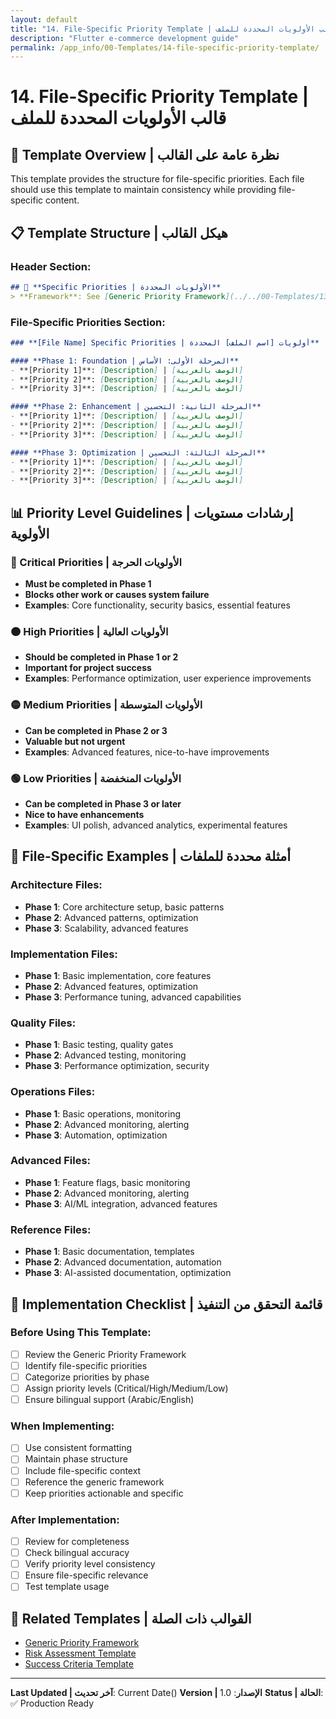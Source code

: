 ```yaml
---
layout: default
title: "14. File-Specific Priority Template | قالب الأولويات المحددة للملف"
description: "Flutter e-commerce development guide"
permalink: /app_info/00-Templates/14-file-specific-priority-template/
---
```


# 14. File-Specific Priority Template | قالب الأولويات المحددة للملف

## 🎯 **Template Overview | نظرة عامة على القالب**

This template provides the structure for file-specific priorities. Each file should use this template to maintain consistency while providing file-specific content.

## 📋 **Template Structure | هيكل القالب**

### **Header Section:**
```markdown
## 🎯 **Specific Priorities | الأولويات المحددة**
> **Framework**: See [Generic Priority Framework](../../00-Templates/13_Generic_Priority_Framework.md) for priority levels and criteria.
```

### **File-Specific Priorities Section:**
```markdown
### **[File Name] Specific Priorities | أولويات [اسم الملف] المحددة**

#### **Phase 1: Foundation | المرحلة الأولى: الأساس**
- **[Priority 1]**: [Description] | [الوصف بالعربية]
- **[Priority 2]**: [Description] | [الوصف بالعربية]
- **[Priority 3]**: [Description] | [الوصف بالعربية]

#### **Phase 2: Enhancement | المرحلة الثانية: التحسين**
- **[Priority 1]**: [Description] | [الوصف بالعربية]
- **[Priority 2]**: [Description] | [الوصف بالعربية]
- **[Priority 3]**: [Description] | [الوصف بالعربية]

#### **Phase 3: Optimization | المرحلة الثالثة: التحسين**
- **[Priority 1]**: [Description] | [الوصف بالعربية]
- **[Priority 2]**: [Description] | [الوصف بالعربية]
- **[Priority 3]**: [Description] | [الوصف بالعربية]
```

## 📊 **Priority Level Guidelines | إرشادات مستويات الأولوية**

### **🔴 Critical Priorities | الأولويات الحرجة**
- **Must be completed in Phase 1**
- **Blocks other work or causes system failure**
- **Examples**: Core functionality, security basics, essential features

### **🟠 High Priorities | الأولويات العالية**
- **Should be completed in Phase 1 or 2**
- **Important for project success**
- **Examples**: Performance optimization, user experience improvements

### **🟡 Medium Priorities | الأولويات المتوسطة**
- **Can be completed in Phase 2 or 3**
- **Valuable but not urgent**
- **Examples**: Advanced features, nice-to-have improvements

### **🟢 Low Priorities | الأولويات المنخفضة**
- **Can be completed in Phase 3 or later**
- **Nice to have enhancements**
- **Examples**: UI polish, advanced analytics, experimental features

## 🎯 **File-Specific Examples | أمثلة محددة للملفات**

### **Architecture Files:**
- **Phase 1**: Core architecture setup, basic patterns
- **Phase 2**: Advanced patterns, optimization
- **Phase 3**: Scalability, advanced features

### **Implementation Files:**
- **Phase 1**: Basic implementation, core features
- **Phase 2**: Advanced features, optimization
- **Phase 3**: Performance tuning, advanced capabilities

### **Quality Files:**
- **Phase 1**: Basic testing, quality gates
- **Phase 2**: Advanced testing, monitoring
- **Phase 3**: Performance optimization, security

### **Operations Files:**
- **Phase 1**: Basic operations, monitoring
- **Phase 2**: Advanced monitoring, alerting
- **Phase 3**: Automation, optimization

### **Advanced Files:**
- **Phase 1**: Feature flags, basic monitoring
- **Phase 2**: Advanced monitoring, alerting
- **Phase 3**: AI/ML integration, advanced features

### **Reference Files:**
- **Phase 1**: Basic documentation, templates
- **Phase 2**: Advanced documentation, automation
- **Phase 3**: AI-assisted documentation, optimization

## 📝 **Implementation Checklist | قائمة التحقق من التنفيذ**

### **Before Using This Template:**
- [ ] Review the Generic Priority Framework
- [ ] Identify file-specific priorities
- [ ] Categorize priorities by phase
- [ ] Assign priority levels (Critical/High/Medium/Low)
- [ ] Ensure bilingual support (Arabic/English)

### **When Implementing:**
- [ ] Use consistent formatting
- [ ] Maintain phase structure
- [ ] Include file-specific context
- [ ] Reference the generic framework
- [ ] Keep priorities actionable and specific

### **After Implementation:**
- [ ] Review for completeness
- [ ] Check bilingual accuracy
- [ ] Verify priority level consistency
- [ ] Ensure file-specific relevance
- [ ] Test template usage

## 🔗 **Related Templates | القوالب ذات الصلة**

- [Generic Priority Framework](13_Generic_Priority_Framework.md)
- [Risk Assessment Template](01_Risk_Assessment_Template.md)
- [Success Criteria Template](06_Success_Criteria_Template.md)

---

**Last Updated | آخر تحديث**: Current Date()
**Version | الإصدار**: 1.0
**Status | الحالة**: ✅ Production Ready
